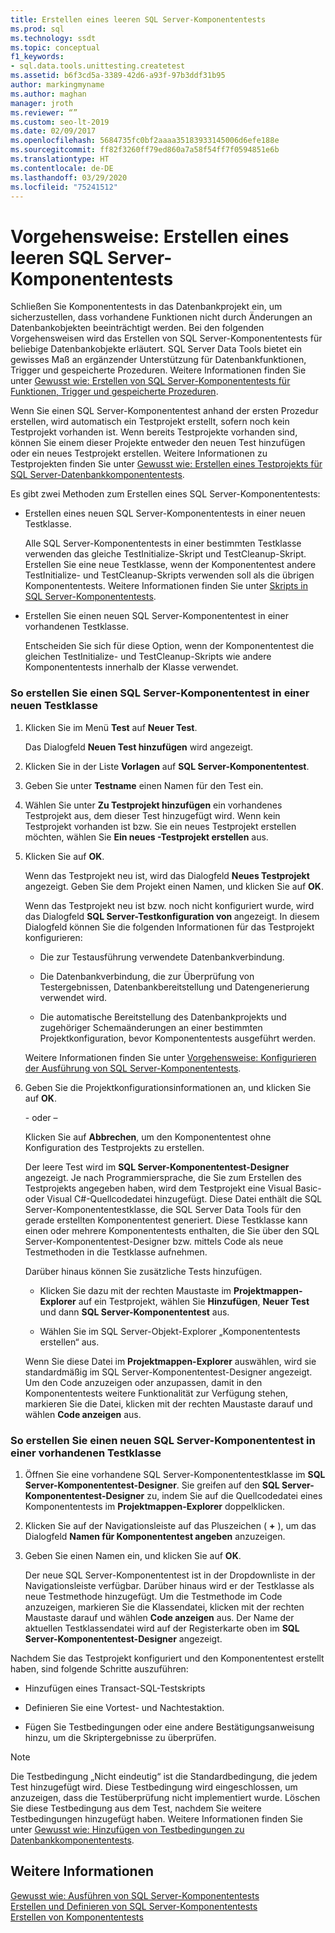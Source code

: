 ```yaml
---
title: Erstellen eines leeren SQL Server-Komponententests
ms.prod: sql
ms.technology: ssdt
ms.topic: conceptual
f1_keywords:
- sql.data.tools.unittesting.createtest
ms.assetid: b6f3cd5a-3389-42d6-a93f-97b3ddf31b95
author: markingmyname
ms.author: maghan
manager: jroth
ms.reviewer: “”
ms.custom: seo-lt-2019
ms.date: 02/09/2017
ms.openlocfilehash: 5684735fc0bf2aaaa35183933145006d6efe188e
ms.sourcegitcommit: ff82f3260ff79ed860a7a58f54ff7f0594851e6b
ms.translationtype: HT
ms.contentlocale: de-DE
ms.lasthandoff: 03/29/2020
ms.locfileid: "75241512"
---
```

# <a name="how-to-create-an-empty-sql-server-unit-test"></a>Vorgehensweise: Erstellen eines leeren SQL Server-Komponententests

Schließen Sie Komponententests in das Datenbankprojekt ein, um sicherzustellen, dass vorhandene Funktionen nicht durch Änderungen an Datenbankobjekten beeinträchtigt werden. Bei den folgenden Vorgehensweisen wird das Erstellen von SQL Server-Komponententests für beliebige Datenbankobjekte erläutert. SQL Server Data Tools bietet ein gewisses Maß an ergänzender Unterstützung für Datenbankfunktionen, Trigger und gespeicherte Prozeduren. Weitere Informationen finden Sie unter [Gewusst wie: Erstellen von SQL Server-Komponententests für Funktionen, Trigger und gespeicherte Prozeduren](../ssdt/how-to-create-unit-tests-for-functions-triggers-stored-procedures.md).  
  
Wenn Sie einen SQL Server-Komponententest anhand der ersten Prozedur erstellen, wird automatisch ein Testprojekt erstellt, sofern noch kein Testprojekt vorhanden ist. Wenn bereits Testprojekte vorhanden sind, können Sie einem dieser Projekte entweder den neuen Test hinzufügen oder ein neues Testprojekt erstellen. Weitere Informationen zu Testprojekten finden Sie unter [Gewusst wie: Erstellen eines Testprojekts für SQL Server-Datenbankkomponententests](../ssdt/how-to-create-a-test-project-for-sql-server-database-unit-testing.md).  
  
Es gibt zwei Methoden zum Erstellen eines SQL Server-Komponententests:  
  
-   Erstellen eines neuen SQL Server-Komponententests in einer neuen Testklasse.  
  
    Alle SQL Server-Komponententests in einer bestimmten Testklasse verwenden das gleiche TestInitialize-Skript und TestCleanup-Skript. Erstellen Sie eine neue Testklasse, wenn der Komponententest andere TestInitialize- und TestCleanup-Skripts verwenden soll als die übrigen Komponententests. Weitere Informationen finden Sie unter [Skripts in SQL Server-Komponententests](../ssdt/scripts-in-sql-server-unit-tests.md).  
  
-   Erstellen Sie einen neuen SQL Server-Komponententest in einer vorhandenen Testklasse.  
  
    Entscheiden Sie sich für diese Option, wenn der Komponententest die gleichen TestInitialize- und TestCleanup-Skripts wie andere Komponententests innerhalb der Klasse verwendet.  
  
### <a name="to-create-a-sql-server-unit-test-inside-a-new-test-class"></a>So erstellen Sie einen SQL Server-Komponententest in einer neuen Testklasse  
  
1.  Klicken Sie im Menü **Test** auf **Neuer Test**.  
  
    Das Dialogfeld **Neuen Test hinzufügen** wird angezeigt.  
  
2.  Klicken Sie in der Liste **Vorlagen** auf **SQL Server-Komponententest**.  
  
3.  Geben Sie unter **Testname** einen Namen für den Test ein.  
  
4.  Wählen Sie unter **Zu Testprojekt hinzufügen** ein vorhandenes Testprojekt aus, dem dieser Test hinzugefügt wird. Wenn kein Testprojekt vorhanden ist bzw. Sie ein neues Testprojekt erstellen möchten, wählen Sie **Ein neues <language>-Testprojekt erstellen** aus.  
  
5.  Klicken Sie auf **OK**.  
  
    Wenn das Testprojekt neu ist, wird das Dialogfeld **Neues Testprojekt** angezeigt. Geben Sie dem Projekt einen Namen, und klicken Sie auf **OK**.  
  
    Wenn das Testprojekt neu ist bzw. noch nicht konfiguriert wurde, wird das Dialogfeld **SQL Server-Testkonfiguration von <ProjectName>** angezeigt. In diesem Dialogfeld können Sie die folgenden Informationen für das Testprojekt konfigurieren:  
  
    -   Die zur Testausführung verwendete Datenbankverbindung.  
  
    -   Die Datenbankverbindung, die zur Überprüfung von Testergebnissen, Datenbankbereitstellung und Datengenerierung verwendet wird.  
  
    -   Die automatische Bereitstellung des Datenbankprojekts und zugehöriger Schemaänderungen an einer bestimmten Projektkonfiguration, bevor Komponententests ausgeführt werden.  
  
    Weitere Informationen finden Sie unter [Vorgehensweise: Konfigurieren der Ausführung von SQL Server-Komponententests](../ssdt/how-to-configure-sql-server-unit-test-execution.md).  
  
6.  Geben Sie die Projektkonfigurationsinformationen an, und klicken Sie auf **OK**.  
  
    \- oder –  
  
    Klicken Sie auf **Abbrechen**, um den Komponententest ohne Konfiguration des Testprojekts zu erstellen.  
  
    Der leere Test wird im **SQL Server-Komponententest-Designer** angezeigt. Je nach Programmiersprache, die Sie zum Erstellen des Testprojekts angegeben haben, wird dem Testprojekt eine Visual Basic- oder Visual C\#-Quellcodedatei hinzugefügt. Diese Datei enthält die SQL Server-Komponententestklasse, die SQL Server Data Tools für den gerade erstellten Komponententest generiert. Diese Testklasse kann einen oder mehrere Komponententests enthalten, die Sie über den SQL Server-Komponententest-Designer bzw. mittels Code als neue Testmethoden in die Testklasse aufnehmen.  
  
    Darüber hinaus können Sie zusätzliche Tests hinzufügen.  
  
    -   Klicken Sie dazu mit der rechten Maustaste im **Projektmappen-Explorer** auf ein Testprojekt, wählen Sie **Hinzufügen**, **Neuer Test** und dann **SQL Server-Komponententest** aus.  
  
    -   Wählen Sie im SQL Server-Objekt-Explorer „Komponententests erstellen“ aus.  
  
    Wenn Sie diese Datei im **Projektmappen-Explorer** auswählen, wird sie standardmäßig im SQL Server-Komponententest-Designer angezeigt. Um den Code anzuzeigen oder anzupassen, damit in den Komponententests weitere Funktionalität zur Verfügung stehen, markieren Sie die Datei, klicken mit der rechten Maustaste darauf und wählen **Code anzeigen** aus.  
  
### <a name="to-create-a-sql-server-unit-test-inside-an-existing-test-class"></a>So erstellen Sie einen neuen SQL Server-Komponententest in einer vorhandenen Testklasse  
  
1.  Öffnen Sie eine vorhandene SQL Server-Komponententestklasse im **SQL Server-Komponententest-Designer**. Sie greifen auf den **SQL Server-Komponententest-Designer** zu, indem Sie auf die Quellcodedatei eines Komponententests im **Projektmappen-Explorer** doppelklicken.  
  
2.  Klicken Sie auf der Navigationsleiste auf das Pluszeichen ( **+** ), um das Dialogfeld **Namen für Komponententest angeben** anzuzeigen.  
  
3.  Geben Sie einen Namen ein, und klicken Sie auf **OK**.  
  
    Der neue SQL Server-Komponententest ist in der Dropdownliste in der Navigationsleiste verfügbar. Darüber hinaus wird er der Testklasse als neue Testmethode hinzugefügt. Um die Testmethode im Code anzuzeigen, markieren Sie die Klassendatei, klicken mit der rechten Maustaste darauf und wählen **Code anzeigen** aus. Der Name der aktuellen Testklassendatei wird auf der Registerkarte oben im **SQL Server-Komponententest-Designer** angezeigt.  
  
Nachdem Sie das Testprojekt konfiguriert und den Komponententest erstellt haben, sind folgende Schritte auszuführen:  
  
-   Hinzufügen eines Transact\-SQL-Testskripts  
  
-   Definieren Sie eine Vortest- und Nachtestaktion.  
  
-   Fügen Sie Testbedingungen oder eine andere Bestätigungsanweisung hinzu, um die Skriptergebnisse zu überprüfen.  
  
> [!NOTE]  
> Die Testbedingung „Nicht eindeutig“ ist die Standardbedingung, die jedem Test hinzugefügt wird. Diese Testbedingung wird eingeschlossen, um anzuzeigen, dass die Testüberprüfung nicht implementiert wurde. Löschen Sie diese Testbedingung aus dem Test, nachdem Sie weitere Testbedingungen hinzugefügt haben. Weitere Informationen finden Sie unter [Gewusst wie: Hinzufügen von Testbedingungen zu Datenbankkomponententests](https://msdn.microsoft.com/library/aa833242(VS.100).aspx).  
  
## <a name="see-also"></a>Weitere Informationen  
[Gewusst wie: Ausführen von SQL Server-Komponententests](../ssdt/how-to-run-sql-server-unit-tests.md)  
[Erstellen und Definieren von SQL Server-Komponententests](../ssdt/creating-and-defining-sql-server-unit-tests.md)  
[Erstellen von Komponententests](https://msdn.microsoft.com/library/ms182523(VS.90).aspx)  
  
